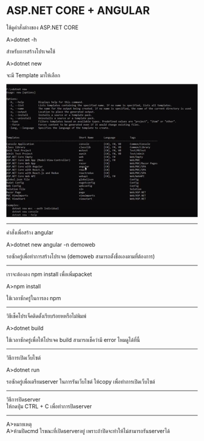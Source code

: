 # ASP.NET CORE + ANGULAR

ใช้ดูคำสั่งต่างของ ASP.NET CORE  

A>dotnet -h

สำหรับการสร้างโปรเจคใช้ 

A>dotnet new 

จะมี Template มาให้เลือก

![](images/EP05-01Dotnet/EP05-02ASP-NET-Core.PNG)

* * *

คำสั่งเพื่อสร้าง angular

A>dotnet new angular -n demoweb


รอซักครู่เพื่อทำการสร้างโปรเจค (demoweb สามารถตั้งชื่อเองตามที่ต้องการ)

* * *

เราจะต้องลง npm install เพื่อเพิ่มpacket 

A>npm install 

ใช้เวลาซักครู่ในการลง npm

* * *

วิธีเช็คโปรเจ็คติดตั้งเรียบร้อยหหรือไม่พิมพ์

A>dotnet build

 ใช้เวลาซักครู่เพื่อให้โปรเจค build   สามารถเช็คว่ามี error ไหมดูได้ที่นี้  

* * *

วิธีการเปิดเว็บไซต์  

A>dotnet run  

รอซักครู่เพื่อเตรียมserver ในการรันเว็บไซต์ ให้copy เพื่อทำการเปิดเว็บไซต์  

* * *

วิธีการปิดserver   
ให้กดปุ่ม CTRL + C  เพื่อทำการปิดserver  

* * *

A>หมายเหตุ  
A>ห้ามปิดcmd ใรขณะที่เปิดserverอยู่   เพราะถ้าปิดจะทำให้ไม่สามารถรันserverได้  
